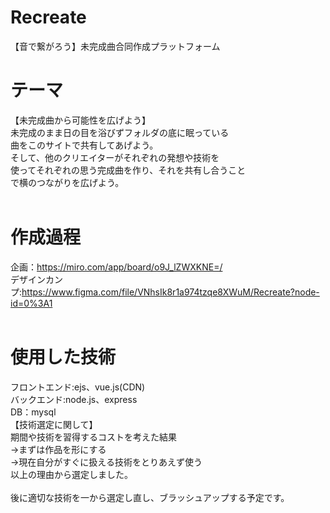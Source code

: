# Recreate
【音で繋がろう】未完成曲合同作成プラットフォーム
<br>
# テーマ
【未完成曲から可能性を広げよう】<br>
未完成のまま日の目を浴びずフォルダの底に眠っている<br>
曲をこのサイトで共有してあげよう。<br>
そして、他のクリエイターがそれぞれの発想や技術を<br>
使ってそれぞれの思う完成曲を作り、それを共有し合うこと<br>
で横のつながりを広げよう。<br>
<br>
# 作成過程
企画：https://miro.com/app/board/o9J_lZWXKNE=/<br>
デザインカンプ:https://www.figma.com/file/VNhsIk8r1a974tzqe8XWuM/Recreate?node-id=0%3A1<br>
<br>
# 使用した技術<br>
フロントエンド:ejs、vue.js(CDN)<br>
バックエンド:node.js、express<br>
DB：mysql<br>
【技術選定に関して】<br>
期間や技術を習得するコストを考えた結果<br>
→まずは作品を形にする<br>
→現在自分がすぐに扱える技術をとりあえず使う<br>
以上の理由から選定しました。<br>
<br>
後に適切な技術を一から選定し直し、ブラッシュアップする予定です。<br>

